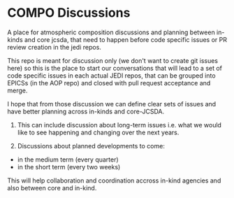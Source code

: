 # COMPO Discussions

A place for atmospheric composition discussions and planning between in-kinds and core jcsda, that need to happen before code specific issues or PR review creation in the jedi repos.

This repo is meant for discussion only (we don't want to create git issues here) so this is the place to start our conversations that will lead to a set of code specific issues in each actual JEDI repos, that can be grouped into EPICSs (in the AOP repo) and closed with pull request acceptance and merge.

I hope that from those discussion we can define clear sets of issues and have better planning across in-kinds and core-JCSDA.

1. This can include discussion about long-term issues i.e. what we would like to see happening and changing over the next years.

2. Discussions about planned developments to come: 
 - in the medium term (every quarter)
 - in the short term (every two weeks)
 
This will help collaboration and coordination accross in-kind agencies and also between core and in-kind.
